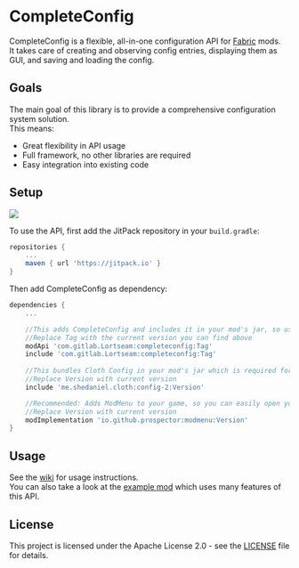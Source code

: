 # CompleteConfig
CompleteConfig is a flexible, all-in-one configuration API for [Fabric](https://fabricmc.net/) mods.  
It takes care of creating and observing config entries, displaying them as GUI, and saving and loading the config.

## Goals
The main goal of this library is to provide a comprehensive configuration system solution.  
This means:
* Great flexibility in API usage
* Full framework, no other libraries are required
* Easy integration into existing code

## Setup
[![](https://jitpack.io/v/com.gitlab.Lortseam/completeconfig.svg)](https://jitpack.io/#com.gitlab.Lortseam/completeconfig)

To use the API, first add the JitPack repository in your `build.gradle`:
```groovy
repositories {
    ...
    maven { url 'https://jitpack.io' }
}
```
Then add CompleteConfig as dependency:
```groovy
dependencies {
    ...

    //This adds CompleteConfig and includes it in your mod's jar, so users don't have to install it
    //Replace Tag with the current version you can find above
    modApi 'com.gitlab.Lortseam:completeconfig:Tag'
    include 'com.gitlab.Lortseam:completeconfig:Tag'
    
    //This bundles Cloth Config in your mod's jar which is required for CompleteConfig
    //Replace Version with current version
    include 'me.shedaniel.cloth:config-2:Version'

    //Recommended: Adds ModMenu to your game, so you can easily open your config GUI
    //Replace Version with current version
    modImplementation 'io.github.prospector:modmenu:Version'
}
```

## Usage
See the [wiki](https://gitlab.com/Lortseam/completeconfig/-/wikis/home) for usage instructions.  
You can also take a look at the [example mod](https://gitlab.com/Lortseam/completeconfig-example-mod) which uses many features of this API.

## License
This project is licensed under the Apache License 2.0 - see the [LICENSE](LICENSE) file for details.